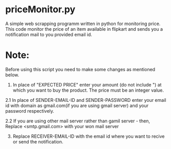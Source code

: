 # priceMonitor.py
A simple web scrapping programm written in python for monitoring price.
This code monitor the price of an item available in flipkart and sends you a notification mail to you provided email id.

# Note:
Before using this script you need to make some changes as mentioned below.

1.   In place of "EXPECTED PRICE" enter your amount (do not include ") at which you want to buy the product. The price must be an integer value.

2.1  In place of SENDER-EMAIL-ID and SENDER-PASSWORD enter your email id with domain as gmail.com(if you are using gmail server) and your password respectively.

2.2  If you are using other mail server rather than gamil server -
      then, Replace <smtp.gmail.com> with your won mail server

3.   Replace RECEIVER-EMAIL-ID with the email id where you want to recive or send the notification.
